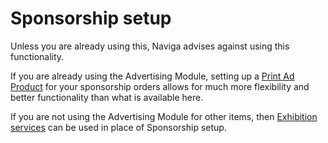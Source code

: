 # Sponsorship setup

Unless you are already using this, Naviga advises against using this functionality.

If you are already using the Advertising Module, setting up a [Print Ad Product](../../../project-planning/naviga-ad-setup-detailed-training-agenda/product-setup.md#product-setup) for your sponsorship orders allows for much more flexibility and better functionality than what is available here.

If you are not using the Advertising Module for other items, then [Exhibition services](ratecards-services-adjustments.md#\_toc9435432) can be used in place of Sponsorship setup.
